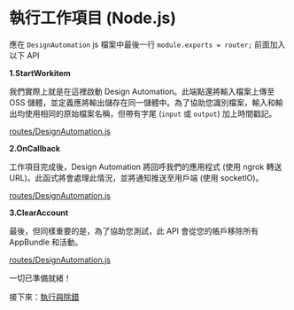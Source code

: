 # 執行工作項目 (Node.js)

應在 `DesignAutomation` js 檔案中最後一行 `module.exports = router;` 前面加入以下 API

**1\.StartWorkitem**

我們實際上就是在這裡啟動 Design Automation。此端點還將輸入檔案上傳至 OSS 儲體，並定義應將輸出儲存在同一儲體中。為了協助您識別檔案，輸入和輸出均使用相同的原始檔案名稱，但帶有字尾 (`input` 或 `output`) 加上時間戳記。 

[routes/DesignAutomation.js](_snippets/modifymodels/node/routes/DesignAutomation.4.js ':include :type=code javascript')

**2\.OnCallback**

工作項目完成後，Design Automation 將回呼我們的應用程式 (使用 ngrok 轉送 URL)。此函式將會處理此情況，並將通知推送至用戶端 (使用 socketIO)。

[routes/DesignAutomation.js](_snippets/modifymodels/node/routes/DesignAutomation.5.js ':include :type=code javascript')

**3\.ClearAccount**

最後，但同樣重要的是，為了協助您測試，此 API 會從您的帳戶移除所有 AppBundle 和活動。

[routes/DesignAutomation.js](_snippets/modifymodels/node/routes/DesignAutomation.6.js ':include :type=code javascript')

一切已準備就緒！

接下來：[執行與除錯](/zh-TW/environment/rundebug/2legged_da)